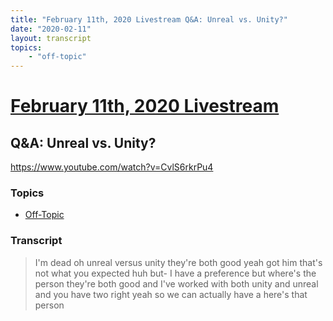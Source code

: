 ```yaml
---
title: "February 11th, 2020 Livestream Q&A: Unreal vs. Unity?"
date: "2020-02-11"
layout: transcript
topics:
    - "off-topic"
---
```

# [February 11th, 2020 Livestream](../2020-02-11.md)
## Q&A: Unreal vs. Unity?
https://www.youtube.com/watch?v=CvlS6rkrPu4

### Topics
* [Off-Topic](../topics/off-topic.md)

### Transcript

> I'm dead oh unreal versus unity they're both good yeah got him that's not what you expected huh but- I have a preference but where's the person they're both good and I've worked with both unity and unreal and you have two right yeah so we can actually have a here's that person
